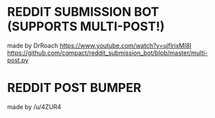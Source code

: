 # REDDIT SUBMISSION BOT (SUPPORTS MULTI-POST!)
made by DrRoach
https://www.youtube.com/watch?v=ujflrixMl8I
https://github.com/cqmpact/reddit_submission_bot/blob/master/multi-post.py


# REDDIT POST BUMPER
made by /u/4ZUR4
